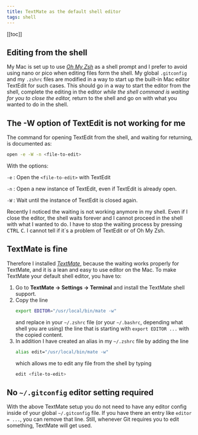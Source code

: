 ```yaml
---
title: TextMate as the default shell editor
tags: shell
---
```


[[toc]]

## Editing from the shell

My Mac is set up to use [<cite>Oh My Zsh</cite>](https://ohmyz.sh) as a shell prompt and I prefer to avoid using nano or pico when editing files form the shell. My global `.gitconfig` and my `.zshrc` files are modified in a way to start up the built-in Mac editor TextEdit for such cases. This should go in a way to start the editor from the shell, complete the editing in the editor *while the shell command is waiting for you to close the editor,* return to the shell and go on with what you wanted to do in the shell. 

## The -W option of TextEdit is not working for me

The command for opening TextEdit from the shell, and waiting for returning, is documented as:

```sh
open -e -W -n <file-to-edit>
```

With the options:

`-e`
: Open the `<file-to-edit>` with TextEdit

`-n`
: Open a new instance of TextEdit, even if TextEdit is already open.

`-W`
: Wait until the instance of TextEdit is closed again.

Recently I noticed the waiting is not working anymore in my shell. Even if I close the editor, the shell waits forever and I cannot proceed in the shell with what I wanted to do. I have to stop the waiting process by pressing <kbd>CTRL</kbd> <kbd>C</kbd>. I cannot tell if it´s a problem of TextEdit or of Oh My Zsh. 

## TextMate is fine

Therefore I installed [<cite>TextMate</cite>](https://macromates.com), because the waiting works properly for TextMate, and it is a lean and easy to use editor on the Mac. To make TextMate your default shell editor, you have to:

1. Go to **TextMate → Settings → Terminal** and install the TextMate shell support. 
2. Copy the line 
   ```sh
   export EDITOR="/usr/local/bin/mate -w"
   ```
   and replace in your `~/.zshrc` file (or your `~/.bashrc`, depending what shell you are using) the line that is starting with `export EDITOR ...` with the copied content.
3. In addition I have created an alias in my `~/.zshrc` file by adding the line 
   ```sh
   alias edit="/usr/local/bin/mate -w"
   ```
   which allows me to edit any file from the shell by typing 
   ```sh
   edit <file-to-edit>
   ```

## No `~/.gitconfig` editor setting required

With the above TextMate setup you do not need to have any editor config inside of your global `~/.gitconfig` file. If you have there an entry like `editor = ...`,  you can remove that line. Still, whenever Git requires you to edit something, TextMate will get used.

